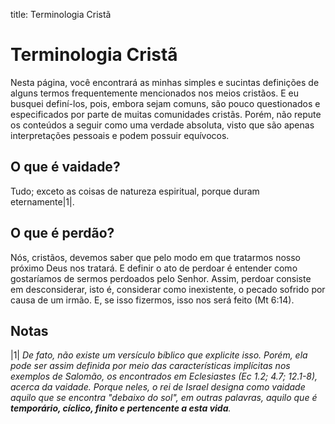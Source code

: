 title: Terminologia Cristã

# Terminologia Cristã

Nesta página, você encontrará as minhas simples e sucintas definições de alguns termos frequentemente mencionados nos meios cristãos. E eu busquei definí-los, pois, embora sejam comuns, são pouco questionados e especificados por parte de muitas comunidades cristãs. Porém, não repute os conteúdos a seguir como uma verdade absoluta, visto que são apenas interpretações pessoais e podem possuir equívocos.

## O que é vaidade?

Tudo; exceto as coisas de natureza espiritual, porque duram eternamente|1|.

## O que é perdão?

Nós, cristãos, devemos saber que pelo modo em que tratarmos nosso próximo Deus nos tratará. E definir o ato de perdoar é entender como gostaríamos de sermos perdoados pelo Senhor. Assim, perdoar consiste em desconsiderar, isto é, considerar como inexistente, o pecado sofrido por causa de um irmão. E, se isso fizermos, isso nos será feito (Mt 6:14).

## Notas

|1| _De fato, não existe um versículo bíblico que explicite isso. Porém, ela pode ser assim definida por meio das características implícitas nos exemplos de Salomão, os encontrados em Eclesiastes (Ec 1.2; 4.7; 12.1-8), acerca da vaidade. Porque neles, o rei de Israel designa como vaidade aquilo que se encontra "debaixo do sol", em outras palavras, aquilo que é **temporário, cíclico, finito e pertencente a esta vida**._
